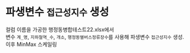 # 파생변수 `접근성지수` 생성

컬럼 이름을 가공한 행정동병합테스트22.xlsx에서<br/>
변수 `계_명`, `지하철역_수`, `개소`, `행정동별버스정류장수`를 사용해 파생변수 `접근성지수` 생성.<br/>
이후 MinMax 스케일링